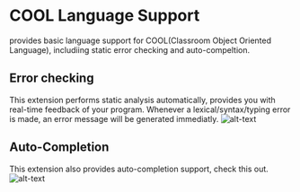 # COOL Language Support
provides basic language support for COOL(Classroom Object Oriented Language), includiing static error checking and auto-compeltion.

## Error checking
This extension performs static analysis automatically, provides you with real-time feedback of your program. Whenever a lexical/syntax/typing error is made, an error message will be generated immediatly.
![alt-text](https://github.com/unsat/COOL-Language-Support/blob/main/GIFs/error_message.gif)


## Auto-Completion
This extension also provides auto-completion support, check this out.
![alt-text](https://github.com/unsat/COOL-Language-Support/blob/main/GIFs/COOL_snippet.gif)
